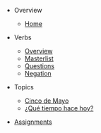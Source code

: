 <!-- _sidebar.md -->

- Overview
  - [Home](README.md)
  
- Verbs
  - [Overview](verbs/README.md)
  - [Masterlist](verbs/masterlist.md)
  - [Questions](verbs/questions.md)
  - [Negation](verbs/negation.md)

- Topics
  - [Cinco de Mayo](topics/cincodemayo.md)
  - [¿Qué tiempo hace hoy?](topics/quetiempohacehoy.md)

- [Assignments](assignments.md)